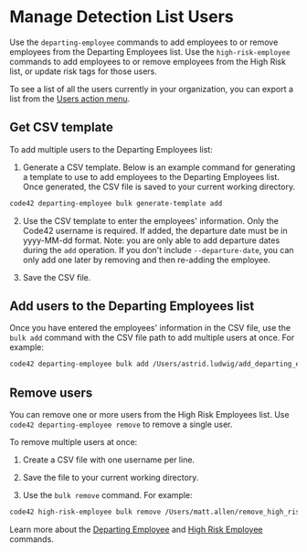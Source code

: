 # Manage Detection List Users

Use the `departing-employee` commands to add employees to or remove employees from the Departing Employees list. Use the `high-risk-employee` commands to add employees to or remove employees from the High Risk list, or update risk tags for those users. 

To
see a list of all the users currently in your organization, you can export a list from the
[Users action menu](https://support.code42.com/Administrator/Cloud/Administration_console_reference/Users_reference#Action_menu).

## Get CSV template
To add multiple users to the Departing Employees list:

1. Generate a CSV template. Below is an example command for generating a template to use to add employees to the Departing
Employees list. Once generated, the CSV file is saved to your current working directory.

```bash
code42 departing-employee bulk generate-template add
```

2. Use the CSV template to enter the employees' information. Only the Code42 username is required. If added,
the departure date must be in yyyy-MM-dd format. Note: you are only able to add departure dates during the `add`
operation. If you don't include `--departure-date`, you can only add one later by removing and then re-adding the
employee.

3. Save the CSV file.

## Add users to the Departing Employees list

Once you have entered the employees' information in the CSV file, use the `bulk add` command with the CSV file path to
add multiple users at once. For example:

```bash
code42 departing-employee bulk add /Users/astrid.ludwig/add_departing_employee.csv
```

## Remove users
You can remove one or more users from the High Risk Employees list. Use `code42 departing-employee remove` to remove a
single user.

To remove multiple users at once:

1. Create a CSV file with one username per line.

2. Save the file to your current working directory.

3. Use the `bulk remove` command. For example:

```bash
code42 high-risk-employee bulk remove /Users/matt.allen/remove_high_risk_employee.csv
```

Learn more about the [Departing Employee](../commands/departingemployee.md) and
[High Risk Employee](../commands/highriskemployee.md) commands.

